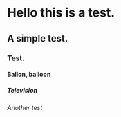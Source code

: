 # Hello this is a test.
## A simple test.
### Test.
#### Ballon, balloon
##### Television
###### Another test
